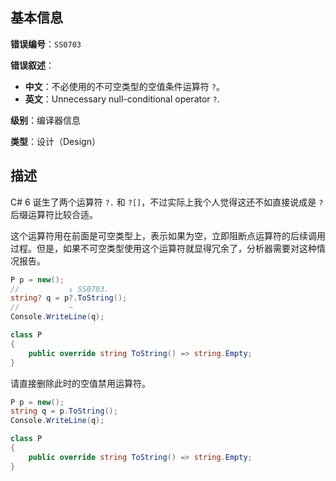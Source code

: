 ## 基本信息

**错误编号**：`SS0703`

**错误叙述**：

* **中文**：不必使用的不可空类型的空值条件运算符 `?`。
* **英文**：Unnecessary null-conditional operator `?`.

**级别**：编译器信息

**类型**：设计（Design）

## 描述

C# 6 诞生了两个运算符 `?.` 和 `?[]`，不过实际上我个人觉得这还不如直接说成是 `?` 后缀运算符比较合适。

这个运算符用在前面是可空类型上，表示如果为空，立即阻断点运算符的后续调用过程。但是，如果不可空类型使用这个运算符就显得冗余了，分析器需要对这种情况报告。

```csharp
P p = new();
//           ↓ SS0703.
string? q = p?.ToString();
//           ~
Console.WriteLine(q);

class P
{
    public override string ToString() => string.Empty;
}
```

请直接删除此时的空值禁用运算符。

```csharp
P p = new();
string q = p.ToString();
Console.WriteLine(q);

class P
{
    public override string ToString() => string.Empty;
}
```